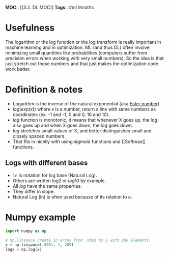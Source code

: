 **MOC**:: [[3.2. DL MOC]]
**Tags**:: #ml #maths 

# Usefulness
The logarithm or the log function or the log transform is really important in machine learning and in optimization. ML (and thus DL) often involve minimizing small quantities like probabilities (computers suffer from precision errors when working with very small numbers). So the idea is that just stretch out those numbers and that just makes the optimization code work better.

# Definition & notes
- Logarithm is the inverse of the natural exponential (aka [Euler number](https://en.wikipedia.org/wiki/E_(mathematical_constant))).
- $log(exp(x))$ where x is a number, return a line with same numbers as coordinates (ex: -1 and -1, 0 and 0, 10 and 10).
- $log$ function is monotonic, it means that whenever X goes up, the log also goes up and when X goes down, the log goes down.
- $log$ stretches small values of X, and better distinguishes small and closely spaced numbers.
- That fits in nicelly with using sigmoid functions and [[Softmax]] functions.
## Logs with different bases
- `ln` is notation for log base (Natural Log).
- Others are written $log2$ or $log10$ by example.
- All $log$ have the same properties.
- They differ in slope.
- Natural Log (ln) is often used because of its relation to $e$.

# Numpy example
```python
import numpy as np

# np.linspace create 1D array from .0001 to 1 with 200 elements.
x = np.linspace(.0001, 1, 200)
logx = np.log(x)
```
